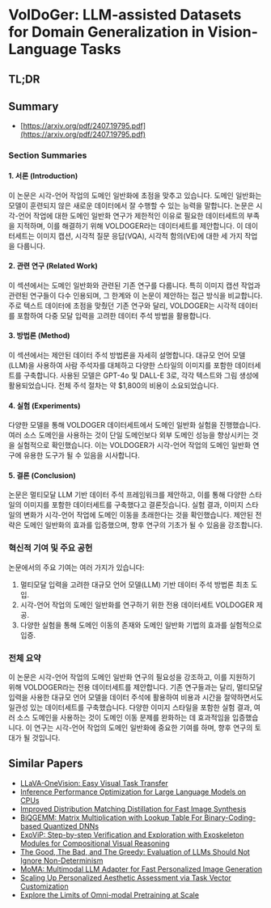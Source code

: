 # VolDoGer: LLM-assisted Datasets for Domain Generalization in Vision-Language Tasks
## TL;DR
## Summary
- [https://arxiv.org/pdf/2407.19795.pdf](https://arxiv.org/pdf/2407.19795.pdf)

### Section Summaries

#### 1. 서론 (Introduction)
이 논문은 시각-언어 작업의 도메인 일반화에 초점을 맞추고 있습니다. 도메인 일반화는 모델이 훈련되지 않은 새로운 데이터에서 잘 수행할 수 있는 능력을 말합니다. 논문은 시각-언어 작업에 대한 도메인 일반화 연구가 제한적인 이유로 필요한 데이터세트의 부족을 지적하며, 이를 해결하기 위해 VOLDOGER라는 데이터세트를 제안합니다. 이 데이터세트는 이미지 캡션, 시각적 질문 응답(VQA), 시각적 함의(VE)에 대한 세 가지 작업을 다룹니다.

#### 2. 관련 연구 (Related Work)
이 섹션에서는 도메인 일반화와 관련된 기존 연구를 다룹니다. 특히 이미지 캡션 작업과 관련된 연구들이 다수 인용되며, 그 한계와 이 논문이 제안하는 접근 방식을 비교합니다. 주로 텍스트 데이터에 초점을 맞췄던 기존 연구와 달리, VOLDOGER는 시각적 데이터를 포함하여 다중 모달 입력을 고려한 데이터 주석 방법을 활용합니다.

#### 3. 방법론 (Method)
이 섹션에서는 제안된 데이터 주석 방법론을 자세히 설명합니다. 대규모 언어 모델(LLM)을 사용하여 사람 주석자를 대체하고 다양한 스타일의 이미지를 포함한 데이터세트를 구축합니다. 사용된 모델은 GPT-4o 및 DALL-E 3로, 각각 텍스트와 그림 생성에 활용되었습니다. 전체 주석 절차는 약 $1,800의 비용이 소요되었습니다.

#### 4. 실험 (Experiments)
다양한 모델을 통해 VOLDOGER 데이터세트에서 도메인 일반화 실험을 진행했습니다. 여러 소스 도메인을 사용하는 것이 단일 도메인보다 외부 도메인 성능을 향상시키는 것을 실험적으로 확인했습니다. 이는 VOLDOGER가 시각-언어 작업의 도메인 일반화 연구에 유용한 도구가 될 수 있음을 시사합니다.

#### 5. 결론 (Conclusion)
논문은 멀티모달 LLM 기반 데이터 주석 프레임워크를 제안하고, 이를 통해 다양한 스타일의 이미지를 포함한 데이터세트를 구축했다고 결론짓습니다. 실험 결과, 이미지 스타일의 변화가 시각-언어 작업에 도메인 이동을 초래한다는 것을 확인했습니다. 제안된 전략은 도메인 일반화의 효과를 입증했으며, 향후 연구의 기초가 될 수 있음을 강조합니다.

### 혁신적 기여 및 주요 공헌
논문에서의 주요 기여는 여러 가지가 있습니다:
1. 멀티모달 입력을 고려한 대규모 언어 모델(LLM) 기반 데이터 주석 방법론 최초 도입.
2. 시각-언어 작업의 도메인 일반화를 연구하기 위한 전용 데이터세트 VOLDOGER 제공.
3. 다양한 실험을 통해 도메인 이동의 존재와 도메인 일반화 기법의 효과를 실험적으로 입증.

### 전체 요약
이 논문은 시각-언어 작업의 도메인 일반화 연구의 필요성을 강조하고, 이를 지원하기 위해 VOLDOGER라는 전용 데이터세트를 제안합니다. 기존 연구들과는 달리, 멀티모달 입력을 사용한 대규모 언어 모델을 데이터 주석에 활용하여 비용과 시간을 절약하면서도 일관성 있는 데이터세트를 구축했습니다. 다양한 이미지 스타일을 포함한 실험 결과, 여러 소스 도메인을 사용하는 것이 도메인 이동 문제를 완화하는 데 효과적임을 입증했습니다. 이 연구는 시각-언어 작업의 도메인 일반화에 중요한 기여를 하며, 향후 연구의 토대가 될 것입니다.

## Similar Papers
- [LLaVA-OneVision: Easy Visual Task Transfer](2408.03326.md)
- [Inference Performance Optimization for Large Language Models on CPUs](2407.07304.md)
- [Improved Distribution Matching Distillation for Fast Image Synthesis](2405.14867.md)
- [BiQGEMM: Matrix Multiplication with Lookup Table For Binary-Coding-based Quantized DNNs](2005.09904.md)
- [ExoViP: Step-by-step Verification and Exploration with Exoskeleton Modules for Compositional Visual Reasoning](2408.02210.md)
- [The Good, The Bad, and The Greedy: Evaluation of LLMs Should Not Ignore Non-Determinism](2407.10457.md)
- [MoMA: Multimodal LLM Adapter for Fast Personalized Image Generation](2404.05674.md)
- [Scaling Up Personalized Aesthetic Assessment via Task Vector Customization](2407.07176.md)
- [Explore the Limits of Omni-modal Pretraining at Scale](2406.09412.md)
